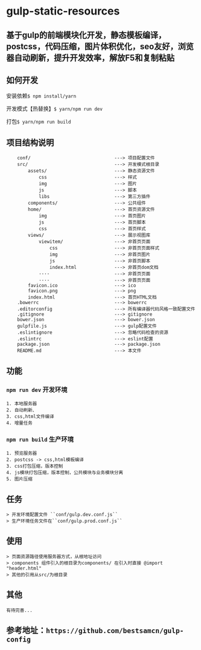 gulp-static-resources
=========

基于gulp的前端模块化开发，静态模板编译，postcss，代码压缩，图片体积优化，seo友好，浏览器自动刷新，提升开发效率，解放F5和复制粘贴
---------

如何开发
--------

安装依赖``$ npm install/yarn``

开发模式【热替换】``$ yarn/npm run dev``

打包``$ yarn/npm run build``

项目结构说明
----------
```
    conf/                               ---> 项目配置文件
    src/                                ---> 开发模式根目录
        assets/                         ---> 静态资源文件
            css                         ---> 样式
            img                         ---> 图片
            js                          ---> 脚本
            libs                        ---> 第三方插件
        components/                     ---> 公共组件
        home/                           ---> 首页资源文件
            img                         ---> 首页图片
            js                          ---> 首页脚本
            css                         ---> 首页样式
        views/                          ---> 展示视图库
            viewitem/                   ---> 非首页页面
                css                     ---> 非首页页面样式
                img                     ---> 非首页图片
                js                      ---> 非首页脚本
                index.html              ---> 非首页dom文档
            ····                        ---> 非首页页面
            ····                        ---> 非首页页面
        favicon.ico                     ---> ico
        favicon.png                     ---> png
        index.html                      ---> 首页HTML文档
    .bowerrc                            ---> bowerrc
    .editorconfig                       ---> 所有编译器代码风格一致配置文件
    .gitignore                          ---> gitignore
    bower.json                          ---> bower.json
    gulpfile.js                         ---> gulp配置文件
    .eslintignore                       ---> 忽略代码检查的资源
    .eslintrc                           ---> eslint配置
    package.json                        ---> package.json
    README.md                           ---> 本文件
```

功能
---------
### ``npm run dev`` 开发环境
    1. 本地服务器
    2. 自动刷新、
    3. css,html文件编译
    4. 增量任务
### ``npm run build`` 生产环境
    1. 预览服务器
    2. postcss -> css,html模板编译
    3. css打包压缩，版本控制
    4. js模块打包压缩，版本控制，公共模块与业务模块分离
    5. 图片压缩

任务
--------
    > 开发环境配置文件 ``conf/gulp.dev.conf.js``
    > 生产环境任务文件在``conf/gulp.prod.conf.js``

使用
-----------
    > 页面资源路径使用服务器方式，从根地址访问
    > components 组件引入的根目录为components/ 在引入时直接 @import "header.html"
    > 其他的引用从src/为根目录

其他
-----------
    有待完善...

参考地址：``https://github.com/bestsamcn/gulp-config``
---------